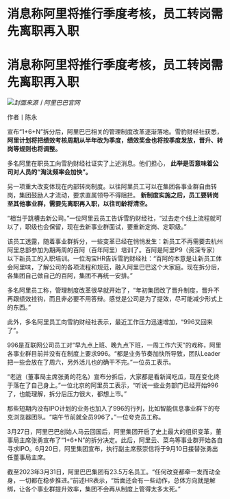 # 消息称阿里将推行季度考核，员工转岗需先离职再入职

# 消息称阿里将推行季度考核，员工转岗需先离职再入职

![](https://inews.gtimg.com/news_bt/OWQr4URyVDkBfF6qr9uUmBkCmKDPwrkctsW8ndMFbJz_MAA/1000)_封面来源丨阿里巴巴官网_

作者丨陈永

宣布“1+6+N”拆分后，阿里巴巴相关的管理制度改革逐渐落地。雪豹财经社获悉，
**阿里计划将把绩效考核周期从半年改为季度，绩效奖金也将按季度发放，晋升、转岗等规则也将调整。**

多名阿里在职员工向雪豹财经社证实了上述消息。他们担心， **此举是否意味着公司对人员的“淘汰频率会加快”。**

另一项重大改变体现在内部转岗制度。以往阿里员工可以在集团各事业群自由转岗，集团鼓励人才流动，要求直属领导不得阻拦。
**新制度实施之后，员工要转岗至其他事业群，需要先离职再入职，以往司龄将清空。**

“相当于跳槽去新公司。”一位阿里云员工告诉雪豹财经社，“过去走个线上流程就可以了，职级也会保留，现在去新事业群面试，要重新定岗、定职级。”

该员工透露，随着事业群拆分，一些变革已经在悄悄发生：新员工不再需要去杭州阿里总部参加为期两周的百阿（百年阿里）培训了。百阿是阿里P9（资深专家）以下新员工的入职培训。一位淘宝HR告诉雪豹财经社：“百阿的本意是让新员工体会阿里味，了解公司的各项流程和规范，融入阿里巴巴这个大家庭。现在拆分后，各集团自己做自己的百阿，集团不再统一安排。”

多名阿里员工称，管理制度改革很早就开始了，“年初集团改了晋升制度，晋升不再跟绩效挂钩，而且非必要不用答辩。感觉是公司是为了提效，尽可能减少形式上的东西。”

此外，多名阿里员工向雪豹财经社表示，最近工作压力迅速增加，“996又回来了”。

996是互联网公司员工对“早九点上班、晚九点下班，一周工作六天”的戏称，阿里各事业群目前并没有在制度上要求996。“都是业务节奏加快所导致，团队Leader把一些会放在了周六，另外活儿也的确干不完。”一位员工表示。

“老逍（董事局主席张勇的花名）宣布分拆后，大家都是看新闻吃瓜，现在变化终于落在了自己身上。”一位北京的阿里员工表示，“听说一些业务部门已经开始996了，也能理解，拆分后压力很大，都想上市。”

那些短期内没有IPO计划的业务也加入了996的行列，比如智能信息事业群下的夸克浏览器团队。“端午节前就全员996了。”一位夸克员工称。

3月27日，阿里巴巴创始人马云回国后，阿里集团开启了史上最大的组织变革，董事局主席张勇宣布了“1+6+N”的拆分决定。此后，阿里云、菜鸟等事业群开始各自寻求IPO。6月20日，阿里集团宣布，执行副主席蔡崇信将于9月10日接替张勇出任董事局主席。

截至2023年3月31日，阿里巴巴集团有23.5万名员工。“任何改变都牵一发而动全身，一切都在稳步推进。”前述HR表示，“后面还会有一些动作，总体方向就是解绑，让各个事业群提升效率，集团不会再从制度上管得太多太死。”

